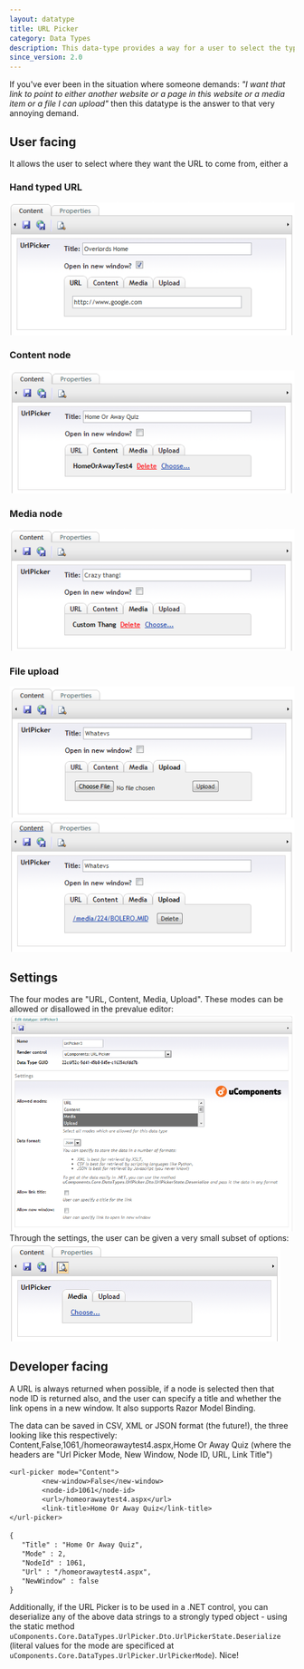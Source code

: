 ```yaml
---
layout: datatype
title: URL Picker
category: Data Types
description: This data-type provides a way for a user to select the type (and value) of a URL (either External URL, Content, Media or an Upload).
since_version: 2.0
---
```


If you've ever been in the situation where someone demands:
_"I want that link to point to either another website or a page in this website or a media item or a file I can upload"_
then this datatype is the answer to that very annoying demand.

## User facing ##
It allows the user to select where they want the URL to come from, either a

### Hand typed URL ###
![URL](URL.PNG)
### Content node ###
![Content](Content.PNG)
### Media node ###
![Media](Media.PNG)
### File upload ###
![Upload before](Upload-before.PNG)
![Upload after](Upload-after.PNG)

## Settings ##
The four modes are "URL, Content, Media, Upload".  These modes can be allowed or disallowed in the prevalue editor:
![Prevalues](Prevalues.PNG)
Through the settings, the user can be given a very small subset of options:
![Restricted](Restricted.PNG)

## Developer facing ##
A URL is always returned when possible, if a node is selected then that node ID is returned also, and the user can specify a title and whether the link opens in a new window.  It also supports Razor Model Binding.

The data can be saved in CSV, XML or JSON format (the future!), the three looking like this respectively:
    Content,False,1061,/homeorawaytest4.aspx,Home Or Away Quiz
(where the headers are "Url Picker Mode, New Window, Node ID, URL, Link Title")

    <url-picker mode="Content">
            <new-window>False</new-window>
            <node-id>1061</node-id>
            <url>/homeorawaytest4.aspx</url>
            <link-title>Home Or Away Quiz</link-title>
    </url-picker>

    {
       "Title" : "Home Or Away Quiz",
       "Mode" : 2,
       "NodeId" : 1061,
       "Url" : "/homeorawaytest4.aspx",
       "NewWindow" : false
    }

Additionally, if the URL Picker is to be used in a .NET control, you can deserialize any of the above data strings to a strongly typed object - using the static method `uComponents.Core.DataTypes.UrlPicker.Dto.UrlPickerState.Deserialize` (literal values for the mode are specificed at `uComponents.Core.DataTypes.UrlPicker.UrlPickerMode`).  Nice!